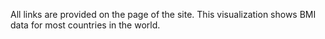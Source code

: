 All links are provided on the page of the site.
This visualization shows BMI data for most countries in the world.
